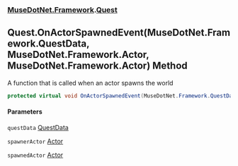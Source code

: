 ### [MuseDotNet.Framework](./MuseDotNet-Framework.md 'MuseDotNet.Framework').[Quest](./Quest.md 'MuseDotNet.Framework.Quest')
## Quest.OnActorSpawnedEvent(MuseDotNet.Framework.QuestData, MuseDotNet.Framework.Actor, MuseDotNet.Framework.Actor) Method
A function that is called when an actor spawns the world  
```csharp
protected virtual void OnActorSpawnedEvent(MuseDotNet.Framework.QuestData questData, MuseDotNet.Framework.Actor spawnerActor, MuseDotNet.Framework.Actor spawnedActor);
```
#### Parameters
<a name='MuseDotNet-Framework-Quest-OnActorSpawnedEvent(MuseDotNet-Framework-QuestData_MuseDotNet-Framework-Actor_MuseDotNet-Framework-Actor)-questData'></a>
`questData` [QuestData](./QuestData.md 'MuseDotNet.Framework.QuestData')  
  
<a name='MuseDotNet-Framework-Quest-OnActorSpawnedEvent(MuseDotNet-Framework-QuestData_MuseDotNet-Framework-Actor_MuseDotNet-Framework-Actor)-spawnerActor'></a>
`spawnerActor` [Actor](./Actor.md 'MuseDotNet.Framework.Actor')  
  
<a name='MuseDotNet-Framework-Quest-OnActorSpawnedEvent(MuseDotNet-Framework-QuestData_MuseDotNet-Framework-Actor_MuseDotNet-Framework-Actor)-spawnedActor'></a>
`spawnedActor` [Actor](./Actor.md 'MuseDotNet.Framework.Actor')  
  
